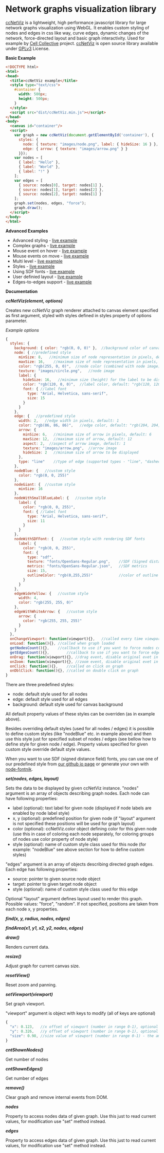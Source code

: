 Network graphs visualization library
====================================

[ccNetViz](http://helikarlab.github.io/ccNetViz) is a lightweight, high performance javascript library for large network graphs visualization using WebGL.
It enables custom styling of nodes and edges in css like way, curve edges, dynamic changes of the network, force-directed layout and basic graph interactivity.
Used for example by [Cell Collective](http://cellcollective.org) project.
[ccNetViz](http://helikarlab.github.io/ccNetViz) is open source library available under [GPLv3](http://www.gnu.org/licenses/gpl-3.0.en.html) License.

**Basic Example**
```html
<!DOCTYPE html>
<html>
<head>
  <title>ccNetViz example</title>
  <style type="text/css">
    #container {
      width: 500px;
      height: 500px;
    }
  </style>
  <script src="dist/ccNetViz.min.js"></script>
</head>
<body>
  <canvas id="container"/>
  <script>
    var graph = new ccNetViz(document.getElementById('container'), {
      styles: {
        node: { texture: "images/node.png", label: { hideSize: 16 } },
        edge: { arrow: { texture: "images/arrow.png" } }
      }});
    var nodes = [
      { label: "Hello" },
      { label: "World" },
      { label: "!" }
    ];
    var edges = [
      { source: nodes[0], target: nodes[1] },
      { source: nodes[1], target: nodes[2] },
      { source: nodes[2], target: nodes[1] }
    ];
    graph.set(nodes, edges, "force");
    graph.draw();
  </script>
</body>
</html>
```

**Advanced Examples**

* Advanced styling - [live example](http://github.alessaska.cz/HelikarLab/ccNetViz/master/examples/styles.html)
* Complex graphs - [live example](http://github.alessaska.cz/HelikarLab/ccNetViz/master/examples/complex.html)
* Mouse event on hover - [live example](http://github.alessaska.cz/HelikarLab/ccNetViz/master/examples/interactivity_hover.html)
* Mouse events on move - [live example](http://github.alessaska.cz/HelikarLab/ccNetViz/master/examples/interactivity_move.html)
* Multi level - [live example](http://github.alessaska.cz/HelikarLab/ccNetViz/master/examples/multi_level.html)
* Styles - [live example](http://github.alessaska.cz/HelikarLab/ccNetViz/master/examples/styles.html)
* Using SDF fonts - [live example](http://github.alessaska.cz/HelikarLab/ccNetViz/master/examples/sdf.html)
* User definied layout - [live example](http://github.alessaska.cz/HelikarLab/ccNetViz/master/examples/userdef_layout.html)
* Edges-to-edges support - [live example](http://github.alessaska.cz/HelikarLab/ccNetViz/master/examples/edges_to_edges.html)


**Documentation**

***ccNetViz(element, options)***

Creates new ccNetViz graph renderer attached to canvas element specified as first argument, styled with styles defined in styles property of options parameter.

*Example options*

```javascript
{
  styles: {
    background: { color: "rgb(0, 0, 0)" },  //background color of canvas, default: "rgb(255, 255, 255)"
    node: { //predefined style
      minSize: 8,   //minimum size of node representation in pixels, default: 6
      maxSize: 16,    //maximum size of node representation in pixels, default: 16
      color: "rgb(255, 0, 0)",  //node color (combined with node image), default: "rgb(255, 255, 255)"
      texture: "images/circle.png",   //node image
      label: {
        hideSize: 16,   //minimum size (height) for the label to be displayed
        color: "rgb(120, 0, 0)",  //label color, default: "rgb(120, 120, 120)"
        font: { //label font
          type: "Arial, Helvetica, sans-serif",
          size: 15
        }
      }
    },
    edge: {   //predefined style
      width: 2,   //edge width in pixels, default: 1
      color: "rgb(86, 86, 86)",   //edge color, default: "rgb(204, 204, 204)"
      arrow: {
        minSize: 6,   //minimum size of arrow in pixels, default: 6
        maxSize: 12,  //maximum size of arrow, default: 12
        aspect: 2,  //aspect of arrow image, default: 1
        texture: "images/arrow.png",  //arrow image
        hideSize: 2   //minimum size of arrow to be displayed
      },
      type: "line"    //type of edge (supported types - "line", "dashed", "dotted", "chain-dotted")
    },
    nodeBlue: {   //custom style
      color: "rgb(0, 0, 255)"
    },
    nodeGiant: {  //custom style
      minSize: 16
    },
    nodeWithSmallBlueLabel: {   //custom style
      label: {
        color: "rgb(0, 0, 255)",
        font: { //label font
          type: "Arial, Helvetica, sans-serif",
          size: 11
        }
      }
    },
    nodeWithSDFFont: {   //custom style with rendering SDF fonts
      label: {
        color: "rgb(0, 0, 255)",
        font: {
          type: "sdf",
          texture: "fonts/OpenSans-Regular.png",    //SDF (Signed distance field) texture
          metrics: "fonts/OpenSans-Regular.json",   //SDF metrics
          size: 15,
          outlineColor: "rgb(0,255,255)"            //color of outline - optional ( if it is not setted - background color would be used )
        }
      }
    },
    edgeWideYellow: {   //custom style
      width: 4,
      color: "rgb(255, 255, 0)"
    },
    edgeWithWhiteArrow: {   //custom style
      arrow: {
        color: "rgb(255, 255, 255)"
      }
    }
  },
  onChangeViewport: function(viewport){},	//called every time viewport changes
  onLoad: function(){},	//called when graph loaded
  getNodesCount(){},	//callback to use if you want to force nodes count into this library (used to calculate curve excentricity and other built in options), expecting number as return value
  getEdgesCount(){},		//callback to use if you want to force edges count into this library (used to calculate curve excentricity and other built in options), expecting number as return value
  onDrag: function(viewport){}, //drag event, disable original evet in case of return false
  onZoom: function(viewport){}, //zoom event, disable original evet in case of return false
  onClick: function(){},	//called on click on graph
  onDblClick: function(){},	//called on double click on graph
}
```

There are three predefined styles:
* node: default style used for all nodes
* edge: default style used for all edges
* background: default style used for canvas background

All default property values of these styles can be overriden (as in example above).

Besides overriding default styles (used for all nodes / edges) it is possible to define custom styles (like "nodeBlue" etc. in example above) and then use this style just for specified subset of nodes / edges (see bellow how to define style for given node / edge). Property values specified for given custom style override default style values.

When you want to use SDF (signed distance field) fonts, you can use one of our predefined style from 
[our github io page](http://helikarlab.github.io/ccNetViz/fonts) or generate your own with 
[node-fontnik](https://github.com/mapbox/node-fontnik).

***set(nodes, edges, layout)***

Sets the data to be displayed by given ccNetViz instance. "nodes" argument is an array of objects describing graph nodes. Each node can have following properties:
* label (optional): text label for given node (displayed if node labels are enabled by node label style)
* x, y (optional): predefined position for given node (if "layout" argument is not specified these positions will be used for graph layout)
* color (optional): ccNetViz.color object defining color for this given node (use this in case of coloring each node separately, for coloring groups of nodes use color property of node style)
* style (optional): name of custom style class used for this node (for example: "nodeBlue" see above section for how to define custom styles)
 
"edges" argument is an array of objects describing directed graph edges. Each edge has following properties:
* source: pointer to given source node object
* target: pointer to given target node object
* style (optional): name of custom style class used for this edge

Optional "layout" argument defines layout used to render this graph. Possible values: "force", "random". If not specified, positions are taken from each node x, y properties.


***find(x, y, radius, nodes, edges)***


***findArea(x1, y1, x2, y2, nodes, edges)***




***draw()***

Renders current data.


***resize()***

Adjust graph for current canvas size.


***resetView()***

Reset zoom and panning.


***setViewport(viewport)***

Set graph viewport.

"viewport" argument is object with keys to modify (all of keys are optional)

```javascript
{
  "x": 0.123,	//x offset of viewport (number in range 0-1), optional
  "y": 0.326,	//y offset of viewport (number in range 0-1), optional
  "size": 0.98,	//size value of viewport (number in range 0-1) - the amount of original screen that is visible, optional
}
```

***cntShownNodes()***

Get number of nodes

***cntShownEdges()***

Get number of edges


***remove()***

Clear graph and remove internal events from DOM.


***nodes***

Property to access nodes data of given graph. Use this just to read current values, for modification use "set" method instead.


***edges***

Property to access edges data of given graph. Use this just to read current values, for modification use "set" method instead.
